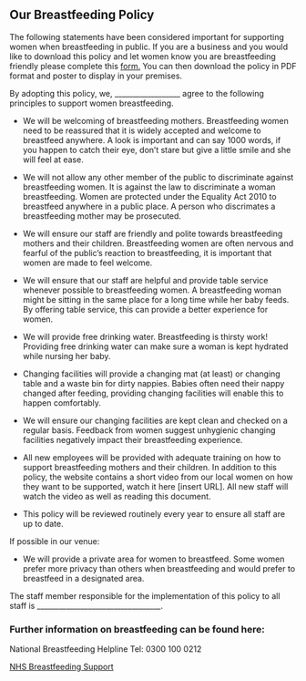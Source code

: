 ## Our Breastfeeding Policy

The following statements have been considered important for supporting women when breastfeeding in public. If you are a business and you would like to download this policy and let women know you are breastfeeding friendly please complete this [form.](https://forms.gle/X2u2upQx652fdqgn7) You can then download the policy in PDF format and poster to display in your premises. 


By adopting this policy, we, __________________ agree to the following principles to support women breastfeeding. 

- We will be welcoming of  breastfeeding mothers. 
Breastfeeding women need to be reassured that it is widely accepted and welcome to breastfeed anywhere. A look is important and can say 1000 words, if you happen to catch their eye, don’t stare but give a little smile and she will feel at ease. 

- We will not allow any other member of the public to discriminate against breastfeeding women.
It is against the law to discriminate a woman breastfeeding. Women are protected under the Equality Act 2010 to breastfeed anywhere in a public place. A person who discrimates a breastfeeding mother may be prosecuted.

- We will ensure our staff are friendly and polite towards breastfeeding mothers and their children.
Breastfeeding women are often nervous and fearful of the public’s reaction to breastfeeding, it is important that women are made to feel welcome.  

- We will ensure that our staff are helpful and provide table service whenever possible to breastfeeding women.
A breastfeeding woman might be sitting in the same place for a long time while her baby feeds. By offering table service, this can provide a better experience for women.

- We will provide free drinking water. 
Breastfeeding is thirsty work! Providing free drinking water can make sure a woman is kept hydrated while nursing her baby. 

- Changing facilities will provide a changing mat (at least) or changing table and a waste bin for dirty nappies. 
Babies often need their nappy changed after feeding, providing changing facilities will enable this to happen comfortably.

- We will ensure our changing facilities are kept clean and checked on a regular basis.
Feedback from women suggest unhygienic changing facilities negatively impact their breastfeeding experience.

- All new employees will be provided with adequate training on how to support breastfeeding mothers and their children.
In addition to this policy, the website contains a short video from our local women on how they want to be supported, watch it here [insert URL]. All new staff will watch the video as well as reading this document.

- This policy will be reviewed routinely every year to ensure all staff are up to date.

If possible in our venue:

- We will provide a private area for women to breastfeed.
Some women prefer more privacy than others when breastfeeding and would prefer to breastfeed in a designated area.


The staff member responsible for the implementation of this policy to all staff is __________________________________.

### Further information on breastfeeding can be found here:

National Breastfeeding Helpline Tel: 0300 100 0212

[NHS Breastfeeding Support](https://www.nhs.uk/conditions/pregnancy-and-baby/breastfeeding-help-support/)
